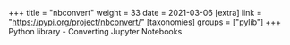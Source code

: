 +++
title = "nbconvert"
weight = 33
date = 2021-03-06
[extra]
link = "https://pypi.org/project/nbconvert/"
[taxonomies]
groups = ["pylib"]
+++
Python library - Converting Jupyter Notebooks

